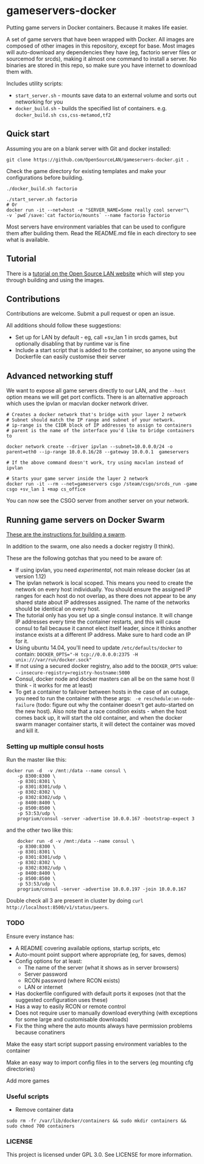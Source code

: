 # gameservers-docker

Putting game servers in Docker containers. Because it makes life easier.

A set of game servers that have been wrapped with Docker. All images are
composed of other images in this repository, except for base. Most images
will auto-download any dependencies they have (eg, factorio server files
or sourcemod for srcds), making it almost one command to install a server.
No binaries are stored in this repo, so make sure you have internet to
download them with.

Includes utility scripts:

- `start_server.sh` - mounts save data to an external volume and sorts out networking for you
- `docker_build.sh` - builds the specified list of containers. e.g. `docker_build.sh css,css-metamod,tf2`

## Quick start

Assuming you are on a blank server with Git and docker installed:

```
git clone https://github.com/OpenSourceLAN/gameservers-docker.git .
```
Check the game directory for existing templates and make your configurations before building.
```
./docker_build.sh factorio

./start_server.sh factorio
# Or
docker run -it --net=host -e "SERVER_NAME=Some really cool server"\
-v `pwd`/save:`cat factorio/mounts` --name factorio factorio
```

Most servers have environment variables that can be used to configure them after building them.
Read the README.md file in each directory to see what is available.

## Tutorial

There is a [tutorial on the Open Source LAN website](http://opensourcelan.com/blog/2017/01/28/containing-your-game-servers/)
which will step you through building and using the images.

## Contributions 
Contributions are welcome. Submit a pull request or open an issue. 

All additions should follow these suggestions:
* Set up for LAN by default - eg, call +sv_lan 1 in srcds games, but optionally disabling that by runtime var is fine
* Include a start script that is added to the container, so anyone using the Dockerfile can easily customise their server


## Advanced networking stuff

We want to expose all game servers directly to our LAN, and the `--host` option
means we will get port conflicts. There is an alternative approach which uses
the ipvlan or macvlan docker network driver.

```
# Creates a docker network that's bridge with your layer 2 network
# Subnet should match the IP range and subnet of your network.
# ip-range is the CIDR block of IP addresses to assign to containers
# parent is the name of the interface you'd like to bridge containers to

docker network create --driver ipvlan --subnet=10.0.0.0/24 -o parent=eth0 --ip-range 10.0.0.16/28 --gateway 10.0.0.1  gameservers

# If the above command doesn't work, try using macvlan instead of ipvlan

# Starts your game server inside the layer 2 network
docker run -it --rm --net=gameservers csgo /steam/csgo/srcds_run -game csgo +sv_lan 1 +map cs_office
```

You can now see the CSGO server from another server on your network.


## Running game servers on Docker Swarm

[These are the instructions for building a swarm](https://docs.docker.com/swarm/install-manual/).

In addition to the swarm, one also needs a docker registry (I think). 

These are the following gotchas that you need to be aware of:

* If using ipvlan, you need _experimental_, not main release docker (as at version 1.12)
* The ipvlan network is local scoped. This means you need to create the network on every
host individually. You should ensure the assigned IP ranges for each host do not overlap,
as there does not appear to be any shared state about IP addresses assigned. The name of
the networks should be identical on every host.
* The tutorial only has you set up a single consul instance. It will change IP addresses
every time the container restarts, and this will cause consul to fail because it cannot
elect itself leader, since it thinks another instance exists at a different IP address.
Make sure to hard code an IP for it.
* Using ubuntu 14.04, you'll need to update `/etc/defaults/docker` to contain: `DOCKER_OPTS="-H tcp://0.0.0.0:2375 -H unix:///var/run/docker.sock"`
* If not using a secured docker registry, also add to the `DOCKER_OPTS` value: `--insecure-registry=registry-hostname:5000`
* Consul, docker node and docker masters can all be on the same host (I think - it works for me at least)
* To get a container to failover between hosts in the case of an outage, you need to run the container with these args: ` -e reschedule:on-node-failure`
(todo: figure out why the container doesn't get auto-started on the new host).
Also note that a race condition exists - when the host comes back up, it will start the old container, and when 
the docker swarm manager container starts, it will detect the container was moved and kill it.

### Setting up multiple consul hosts

Run the master like this:

```
docker run -d  -v /mnt:/data --name consul \
    -p 8300:8300 \
    -p 8301:8301 \
    -p 8301:8301/udp \
    -p 8302:8302 \
    -p 8302:8302/udp \
    -p 8400:8400 \
    -p 8500:8500 \
    -p 53:53/udp \
    progrium/consul -server -advertise 10.0.0.167 -bootstrap-expect 3
```

and the other two like this:
```
    docker run -d -v /mnt:/data --name consul \
    -p 8300:8300 \
    -p 8301:8301 \
    -p 8301:8301/udp \
    -p 8302:8302 \
    -p 8302:8302/udp \
    -p 8400:8400 \
    -p 8500:8500 \
    -p 53:53/udp \
    progrium/consul -server -advertise 10.0.0.197 -join 10.0.0.167
```

Double check all 3 are present in cluster by doing `curl http://localhost:8500/v1/status/peers`.


### TODO

Ensure every instance has:

* A README covering available options, startup scripts, etc
* Auto-mount point support where appropriate (eg, for saves, demos)
* Config options for at least:
  * The name of the server (what it shows as in server browsers)
  * Server password
  * RCON password (where RCON exists)
  * LAN or internet
* Has dockerfile configured with default ports it exposes (not that the suggested configuration uses these)
* Has a way to easily RCON or remote control
* Does not require user to manually download everything (with exceptions for some large and customisable downloads)
* Fix the thing where the auto mounts always have permission problems because conatiners

Make the easy start script support passing environment variables to the container

Make an easy way to import config files in to the servers (eg mounting cfg directories)

Add more games

### Useful scripts

- Remove container data
```
sudo rm -fr /var/lib/docker/containers && sudo mkdir containers && sudo chmod 700 containers
```

### LICENSE

This project is licensed under GPL 3.0. See LICENSE for more information.
